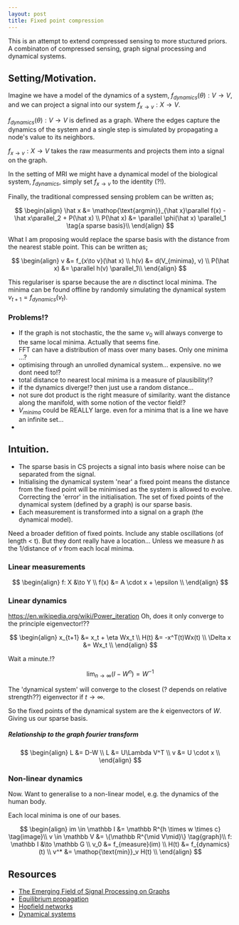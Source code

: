 ```yaml
---
layout: post
title: Fixed point compression
---
```


This is an attempt to extend compressed sensing to more stuctured priors. A combinaton of compressed sensing, graph signal processing and dynamical systems.

<!-- related https://onlinelibrary.wiley.com/doi/book/10.1002/0471732672 ??? -->

## Setting/Motivation.

Imagine we have a model of the dynamics of a system, $f_{dynamics}(\theta): V \to V$, and we can project a signal into our system $f_{x\to v}: X \to V$.

$f_{dynamics}(\theta): V \to V$ is defined as a graph. Where the edges capture the dynamics of the system and a single step is simulated by propagating a node's value to its neighbors.

$f_{x\to v}: X \to V$ takes the raw measurments and projects them into a signal on the graph.

In the setting of MRI we might have a dynamical model of the biological system, $f_{dynamics}$, simply set $f_{x\to v}$ to the identity (?!).

Finally, the traditional compressed sensing problem can be written as;

$$
\begin{align}
\hat x &= \mathop{\text{argmin}}_{\hat x}\parallel f(x) - \hat x\parallel_2 + P(\hat x) \\
P(\hat x) &=   \parallel \phi(\hat x) \parallel_1 \tag{a sparse basis}\\
\end{align}
$$

What I am proposing would replace the sparse basis with the distance from the nearest stable point. This can be written as;

$$
\begin{align}
v &= f_{x\to v}(\hat x) \\
h(v) &= d(V_{minima}, v) \\
P(\hat x) &= \parallel h(v) \parallel_1\\
\end{align}
$$

This regulariser is sparse because the are $n$ disctinct local minima. The minima can be found offline by randomly simulating the dynamical system $v_{t+1} = f_{dynamics}(v_t)$.

### Problems!?
- If the graph is not stochastic, the the same $v_0$ will always converge to the same local minima. Actually that seems fine.
- FFT can have a distribution of mass over many bases. Only one minima ...?
- optimising through an unrolled dynamical system... expensive. no we dont need to!?
- total distance to nearest local minima is a measure of plausibility!?
- if the dynamics diverge!? then just use a random distance...
- not sure dot product is the right measure of similarity. want the distance along the manifold, with some notion of the vector field!?
- $V_{minima}$ could be REALLY large. even for a minima that is a line we have an infinite set...
-


## Intuition.

* The sparse basis in CS projects a signal into basis where noise can be separated from the signal.
* Initialising the dynamical system 'near' a fixed point means the distance from the fixed point will be minimised as the system is allowed to evolve. Correcting the 'error' in the initialisation.
The set of fixed points of the dynamical system (defined by a graph) is our sparse basis.
* Each measurement is transformed into a signal on a graph (the dynamical model).


Need a broader defition of fixed points. Include any stable oscillations (of length < t). But they dont really have a location...
Unless we measure $h$ as the 1/distance of $v$ from each local minima.

### Linear measurements

$$
\begin{align}
f: X &\to Y \\
f(x) &= A \cdot x  + \epsilon \\
\end{align}
$$

### Linear dynamics

https://en.wikipedia.org/wiki/Power_iteration
Oh, does it only converge to the principle eigenvector!??

$$
\begin{align}
x_{t+1} &= x_t + \eta Wx_t \\
H(t) &= -x^T(t)Wx(t) \\
\Delta x &= Wx_t \\
\end{align}
$$

Wait a minute.!?

$$
\mathop{lim}_{n\to \infty} (I - W^n) = W^{-1}
$$


The 'dynamical system' will converge to the closest (? depends on relative strength??) eigenvector if $t\to \infty$.

So the fixed points of the dynamical system are the $k$ eigenvectors of $W$. Giving us our sparse basis.

##### Relationship to the graph fourier transform

$$
\begin{align}
L &= D-W \\
L &= U\Lambda V^T \\
v &= U \cdot x \\
\end{align}
$$

### Non-linear dynamics

Now. Want to generalise to a non-linear model, e.g. the dynamics of the human body.

Each local minima is one of our bases.

$$
\begin{align}
im \in \mathbb I &= \mathbb R^{h \times w \times c} \tag{image}\\
v \in \mathbb V &= \{\mathbb R^{\mid V\mid}\} \tag{graph}\\
f: \mathbb I &\to \mathbb G \\
v_0 &= f_{measure}(im) \\
H(t) &= f_{dynamics}(t) \\
v^* &= \mathop{\text{min}}_v H(t) \\
\end{align}
$$


## Resources

- [The Emerging Field of Signal Processing on Graphs](https://arxiv.org/abs/1211.0053)
- [Equilibrium propagation]()
- [Hopfield networks]()
- [Dynamical systems]()
